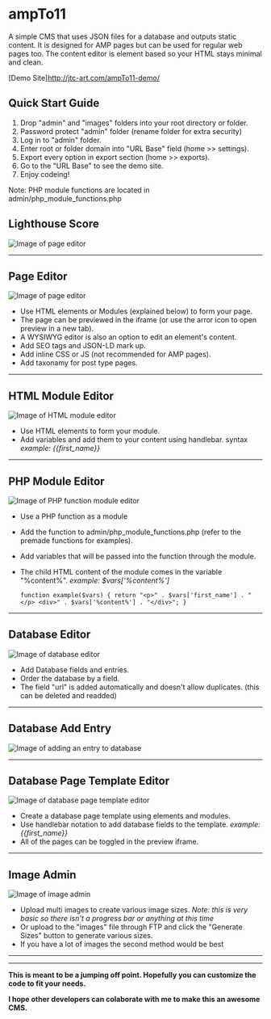 # ampTo11
A simple CMS that uses JSON files for a database and outputs static content. 
It is designed for AMP pages but can be used for regular web pages too. 
The content editor is element based so your HTML stays minimal and clean.

[Demo Site]http://jtc-art.com/ampTo11-demo/

## Quick Start Guide
1. Drop "admin" and "images" folders into your root directory or folder.
2. Password protect "admin" folder (rename folder for extra security)
3. Log in to "admin" folder.
4. Enter root or folder domain into "URL Base" field (home >> settings).
5. Export every option in export section (home >> exports).
6. Go to the "URL Base" to see the demo site. 
7. Enjoy codeing!

Note: PHP module functions are located in admin/php_module_functions.php

## Lighthouse Score

![Image of page editor](https://jasoncampbelldev.github.io/portfolio/screen-shots/lighthouse-score.jpg)

---

## Page Editor

![Image of page editor](https://jasoncampbelldev.github.io/portfolio/screen-shots/page-editor.jpg)

- Use HTML elements or Modules (explained below) to form your page.
- The page can be previewed in the iframe (or use the arror icon to open preview in a new tab).
- A WYSIWYG editor is also an option to edit an element's content.
- Add SEO tags and JSON-LD mark up.
- Add inline CSS or JS (not recommended for AMP pages).
- Add taxonamy for post type pages.

---

## HTML Module Editor

![Image of HTML module editor](https://jasoncampbelldev.github.io/portfolio/screen-shots/html-module-edit.jpg)

- Use HTML elements to form your module.
- Add variables and add them to your content using handlebar. syntax *example: {{first_name}}*

---

## PHP Module Editor

![Image of PHP function module editor](https://jasoncampbelldev.github.io/portfolio/screen-shots/php-module-edit.jpg)

- Use a PHP function as a module
- Add the function to admin/php_module_functions.php (refer to the premade functions for examples).
- Add variables that will be passed into the function through the module.
- The child HTML content of the module comes in the variable "%content%". *example: $vars['%content%']*
  
    ``function example($vars) { return "<p>" . $vars['first_name'] . "</p> <div>" . $vars['%content%'] . "</div>"; }``

---

## Database Editor

![Image of database editor](https://jasoncampbelldev.github.io/portfolio/screen-shots/database-editor.jpg)

- Add Database fields and entries.
- Order the database by a field.
- The field "url" is added automatically and doesn't allow duplicates. (this can be deleted and readded)

---

## Database Add Entry

![Image of adding an entry to database](https://jasoncampbelldev.github.io/portfolio/screen-shots/database-add-entry.jpg)

---

## Database Page Template Editor

![Image of database page template editor](https://jasoncampbelldev.github.io/portfolio/screen-shots/db-page-editor.jpg)

- Create a database page template using elements and modules.
- Use handlebar notation to add database fields to the template. *example: {{first_name}}*
- All of the pages can be toggled in the preview iframe.

---

## Image Admin

![Image of image admin](https://jasoncampbelldev.github.io/portfolio/screen-shots/image-admin.jpg)

- Upload multi images to create various image sizes. *Note: this is very basic so there isn't a progress bar or anything at this time*
- Or upload to the "images" file through FTP and click the "Generate Sizes" button to generate various sizes.
- If you have a lot of images the second method would be best

---

---

__This is meant to be a jumping off point. Hopefully you can customize the code to fit your needs.__

__I hope other developers can colaborate with me to make this an awesome CMS.__
